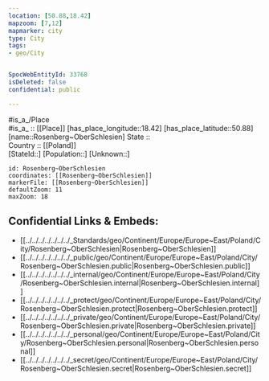 ```yaml
---
location: [50.88,18.42] 
mapzoom: [7,12] 
mapmarker: city 
type: City
tags:
- geo/City


SpocWebEntityId: 33768
isDeleted: false
confidential: public

---
```

#is_a_/Place  
#is_a_ :: [[Place]] 
[has_place_longitude::18.42] 
[has_place_latitude::50.88] 
[name::Rosenberg~OberSchlesien] 
State ::  
Country :: [[Poland]]  
[StateId::] 
[Population::] 
[Unknown::] 


```leaflet
id: Rosenberg~OberSchlesien
coordinates: [[Rosenberg~OberSchlesien]] 
markerFile: [[Rosenberg~OberSchlesien]] 
defaultZoom: 11 
maxZoom: 18
```


## Confidential Links & Embeds: 
- [[../../../../../../../_Standards/geo/Continent/Europe/Europe~East/Poland/City/Rosenberg~OberSchlesien|Rosenberg~OberSchlesien]] 
- [[../../../../../../../_public/geo/Continent/Europe/Europe~East/Poland/City/Rosenberg~OberSchlesien.public|Rosenberg~OberSchlesien.public]] 
- [[../../../../../../../_internal/geo/Continent/Europe/Europe~East/Poland/City/Rosenberg~OberSchlesien.internal|Rosenberg~OberSchlesien.internal]] 
- [[../../../../../../../_protect/geo/Continent/Europe/Europe~East/Poland/City/Rosenberg~OberSchlesien.protect|Rosenberg~OberSchlesien.protect]] 
- [[../../../../../../../_private/geo/Continent/Europe/Europe~East/Poland/City/Rosenberg~OberSchlesien.private|Rosenberg~OberSchlesien.private]] 
- [[../../../../../../../_personal/geo/Continent/Europe/Europe~East/Poland/City/Rosenberg~OberSchlesien.personal|Rosenberg~OberSchlesien.personal]] 
- [[../../../../../../../_secret/geo/Continent/Europe/Europe~East/Poland/City/Rosenberg~OberSchlesien.secret|Rosenberg~OberSchlesien.secret]] 
